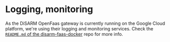 # Logging, monitoring

As the DiSARM OpenFaas gateway is currently running on the Google Cloud platform, we're using their logging and monitoring services. Check the [`README.md` of the disarm-faas-docker](https://github.com/disarm-platform/disarm-faas-docker) repo for more info.